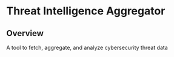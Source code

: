 # Threat Intelligence Aggregator

## Overview
A tool to fetch, aggregate, and analyze cybersecurity threat data